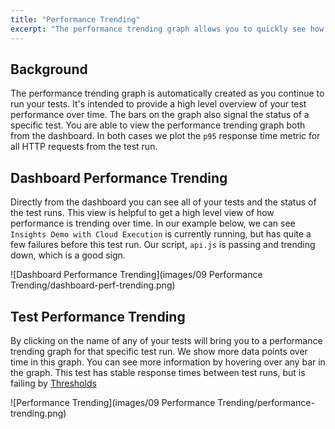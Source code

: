 ```yaml
---
title: "Performance Trending"
excerpt: "The performance trending graph allows you to quickly see how performance changes over between test runs"
---
```


## Background

The performance trending graph is automatically created as you continue to run your tests.  It's intended to provide a high level overview of your test performance over time. The bars on the graph also signal the status of a specific test. You are able to view the performance trending graph both from the dashboard.  In both cases we plot the `p95` response time metric for all HTTP requests from the test run.

## Dashboard Performance Trending

Directly from the dashboard you can see all of your tests and the status of the test runs.  This view is helpful to get a high level view of how performance is trending over time. In our example below, we can see `Insights Demo with Cloud Execution` is currently running, but has quite a few failures before this test run. Our script, `api.js` is passing and trending down, which is a good sign.

![Dashboard Performance Trending](images/09 Performance Trending/dashboard-perf-trending.png)

## Test Performance Trending

By clicking on the name of any of your tests will bring you to a performance trending graph for that specific test run. We show more data points over time in this graph. You can see more information by hovering over any bar in the graph. This test has stable response times between test runs, but is failing by [Thresholds](/using-k6/thresholds)

![Performance Trending](images/09 Performance Trending/performance-trending.png)
